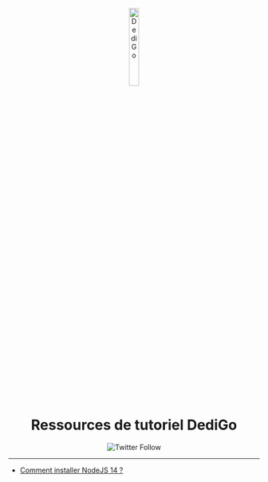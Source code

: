 <p align="center">
  <a href="https://dedigo.fr"><img src="https://cdn.staffe.net/xpLqv2pOah.png" alt="DediGo" width="20%"></a>
 </p>
<h1 align="center">Ressources de tutoriel DediGo</h1>
<p align="center">
<img alt="Twitter Follow" src="https://img.shields.io/twitter/follow/DedigoCH_?style=for-the-badge">
</p>
<hr>
<ul>
  <li>
    <a href="https://dedigo.fr/clients/knowledgebase/45/Comment-installer-NodeJS-14-debian.html">Comment installer NodeJS 14 ?</a>
  </li>
    </ul>
